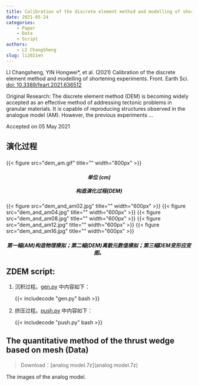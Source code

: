 ```yaml
---
title: Calibration of the discrete element method and modelling of shortening experiments (Data)
date: 2021-05-24
categories:
    - Paper
    - Data
    - Script
authors:
    - LI ChangSheng
slug: li2021en 
---
```

LI Changsheng, YIN Hongwei*, et al. (2021) Calibration of the discrete element method and modelling of shortening experiments. Front. Earth Sci. [doi: 10.3389/feart.2021.636512](https://doi.org/10.3389/feart.2021.636512)

Original Research: The discrete element method (DEM) is becoming widely accepted as an effective method of addressing tectonic problems in granular materials. It is capable of reproducing structures observed in the analogue model (AM). However, the previous experiments ...

Accepted on 05 May 2021
## 演化过程

<h5> </h5>
{{< figure src="dem_am.gif" title="" width="800px" >}}
<center><h5>单位 (cm)<br><br>构造演化过程(DEM)</h5></center>

{{< figure src="dem_and_am02.jpg" title="" width="600px" >}}
{{< figure src="dem_and_am04.jpg" title="" width="600px" >}}
{{< figure src="dem_and_am08.jpg" title="" width="600px" >}}
{{< figure src="dem_and_am12.jpg" title="" width="600px" >}}
{{< figure src="dem_and_am16.jpg" title="" width="600px" >}}
<center><h5>第一幅(AM)构造物理模拟；第二幅(DEM)离散元数值模拟；第三幅DEM变形应变图。</h5></center>

## ZDEM script: 

1. 沉积过程。[gen.py](gen.py) 中内容如下：

    {{< includecode "gen.py" bash >}}

2. 挤压过程。[push.py](push.py) 中内容如下：

    {{< includecode "push.py" bash >}}

## The quantitative method of the thrust wedge based on mesh (Data) 

> Download：[analog model.7z](analog model.7z) 

The images of the analog model.



